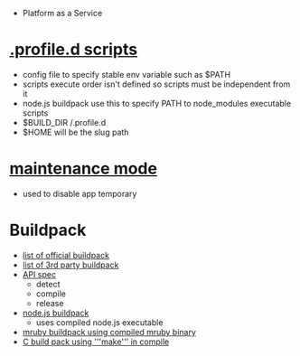 * Platform as a Service

# [.profile.d scripts](https://devcenter.heroku.com/articles/profiled)
* config file to specify stable env variable such as $PATH
* scripts execute order isn't defined so scripts must be independent from it
* node.js buildpack use this to specify PATH to node_modules executable scripts
* $BUILD_DIR /.profile.d
* $HOME will be the slug path

# [maintenance mode](https://devcenter.heroku.com/articles/maintenance-mode)
* used to disable app temporary

# Buildpack
* [list of official buildpack](https://devcenter.heroku.com/articles/buildpacks)
* [list of 3rd party buildpack](https://devcenter.heroku.com/articles/third-party-buildpacks)
* [API spec](https://devcenter.heroku.com/articles/buildpack-api)
  * detect
  * compile
  * release
* [node.js buildpack](https://github.com/heroku/heroku-buildpack-nodejs)
  * uses compiled node.js executable
* [mruby buildpack using compiled mruby binary](http://www.sitepoint.com/hacking-mruby-onto-heroku/)
* [C build pack using '''make''' in compile](https://github.com/atris/heroku-buildpack-C)